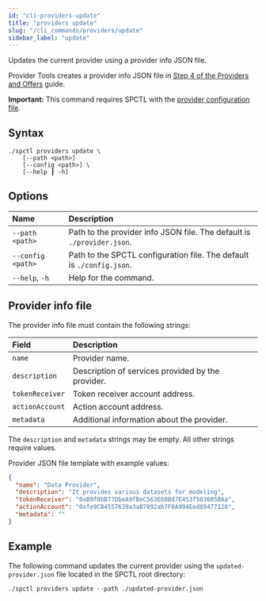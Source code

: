 ```yaml
---
id: "cli-providers-update"
title: "providers update"
slug: "/cli_commands/providers/update"
sidebar_label: "update"
---
```


Updates the current provider using a provider info JSON file.

Provider Tools creates a provider info JSON file in [Step 4 of the Providers and Offers](/developers/cli_guides/providers_offers#step-4-create-the-provider-and-offer) guide.

**Important:** This command requires SPCTL with the [provider configuration file](/developers/cli_guides/configure#for-offer-providers).

## Syntax

```
./spctl providers update \
    [--path <path>]
    [--config <path>] \
    [--help ┃ -h]
```

## Options

| **Name** | **Description** |
| :- | :- |
| `--path <path>` | Path to the provider info JSON file. The default is `./provider.json`. |
| `--config <path>` | Path to the SPCTL configuration file. The default is `./config.json`. |
| `--help`, `-h` | Help for the command. |

## Provider info file

The provider info file must contain the following strings:

| **Field** | **Description** | 
| :- | :- |
| `name` | Provider name. | 
| `description` | Description of services provided by the provider. | 
| `tokenReceiver` | Token receiver account address. |
| `actionAccount` | Action account address. | 
| `metadata` | Additional information about the provider. | 

The `description` and `metadata` strings may be empty. All other strings require values.

Provider JSON file template with example values:

```json title="provider.json"
{
  "name": "Data Provider",
  "description": "It provides various datasets for modeling",
  "tokenReceiver": "0xB9f0bB77DbeA9fBeC563E60Bd7E453f503605BAa",
  "actionAccount": "0xfe9CB4557639a3aB7892ab7F0A994Eed89477120",
  "metadata": ""
}
```

## Example

The following command updates the current provider using the `updated-provider.json` file located in the SPCTL root directory:

```
./spctl providers update --path ./updated-provider.json
```